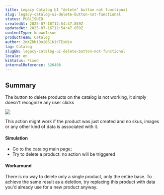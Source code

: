 ```yaml
---
title: Legacy Catalog UI "delete" button not functional
slug: legacy-catalog-ui-delete-button-not-functional
status: PUBLISHED
createdAt: 2025-07-16T12:54:47.859Z
updatedAt: 2025-07-16T12:54:47.859Z
contentType: knownIssue
productTeam: Catalog
author: 2mXZkbi0oi061KicTExNjo
tag: Catalog
slugEN: legacy-catalog-ui-delete-button-not-functional
locale: en
kiStatus: Fixed
internalReference: 326408
---
```


## Summary


The button to delete products on the catalog is not working, it simply doesn't recognize any user clicks

 ![](https://vtexhelp.zendesk.com/attachments/token/ZR7ogOzhfLN3yC61V9RzTMRlZ/?name=inline-652081372.png)

This action might work if the product was just created and no skus, images or any other kind of data is associated with it.


#### Simulation


- Go to the catalog main page;
- Try to delete a product: no action will be triggered




#### Workaround


There is no way to delete only a single product, only the entire base. To achieve the same result as a deletion, try replacing this product with data you'd already use for a new product anyway.


